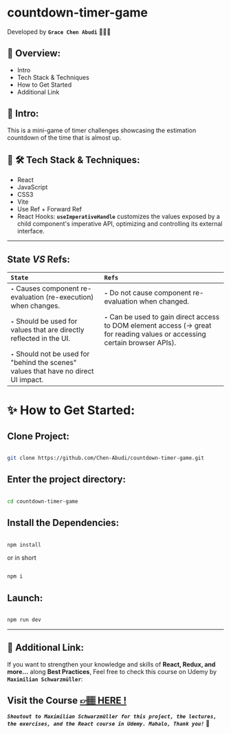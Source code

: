 # countdown-timer-game

Developed by **`Grace Chen Abudi`** 👩🏽‍💻

## 📣 Overview:

- Intro
- Tech Stack & Techniques
- How to Get Started
- Additional Link

## 🔎 Intro:

This is a mini-game of timer challenges showcasing the estimation countdown of the time that is almost up.

## 🧰 🛠️ Tech Stack & Techniques:

- React
- JavaScript
- CSS3
- Vite
- Use Ref + Forward Ref
- React Hooks: **`useImperativeHandle`** customizes the values exposed by a child component's imperative API, optimizing and controlling its external interface.

---

## State **_VS_** Refs:

| **`State`**                                                                              | **`Refs`**                                                                                                                      |
| :--------------------------------------------------------------------------------------- | :------------------------------------------------------------------------------------------------------------------------------ |
| **`-`** Causes component re-evaluation (re-execution) when changes.                      | **`-`** Do not cause component re-evaluation when changed.                                                                      |
| **`-`** Should be used for values that are directly reflected in the UI.                 | **`-`** Can be used to gain direct access to DOM element access (→ great for reading values or accessing certain browser APIs). |
| **`-`** Should not be used for "behind the scenes" values that have no direct UI impact. |                                                                                                                                 |

# ✨ How to Get Started:

## Clone Project:

```bash

git clone https://github.com/Chen-Abudi/countdown-timer-game.git

```

## Enter the project directory:

```bash

cd countdown-timer-game

```

## Install the Dependencies:

```bash

npm install

```

or in short

```bash

npm i

```

## Launch:

```bash

npm run dev

```

---

## 🔗 Additional Link:

If you want to strengthen your knowledge and skills of **React, Redux, and more...** along **Best Practices**, Feel free to check this course on Udemy by **`Maximilian Schwarzmüller`**:

## Visit the Course [&#128073;&#127997; **HERE !**](https://www.udemy.com/course/react-the-complete-guide-incl-redux/)

**_`Shoutout to Maximilian Schwarzmüller for this project, the lectures, the exercises, and the React course in Udemy. Mahalo, Thank you!`_** 🌺
